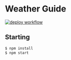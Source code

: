 # Weather Guide

[![deploy workflow](https://github.com/osu-cs494-w23/final-project-group-18/actions/workflows/deploy.yml/badge.svg)](https://osu-cs494-w23.github.io/final-project-group-18/)

## Starting

```bash
$ npm install
$ npm start
```
